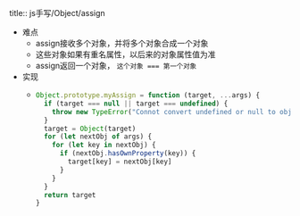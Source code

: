 title:: js手写/Object/assign

- 难点
	- assign接收多个对象，并将多个对象合成一个对象
	- 这些对象如果有重名属性，以后来的对象属性值为准
	- assign返回一个对象， `这个对象 === 第一个对象`
- 实现
	- ```js
	  Object.prototype.myAssign = function (target, ...args) {
	    if (target === null || target === undefined) {
	      throw new TypeError("Connot convert undefined or null to object")
	    }
	    target = Object(target)
	    for (let nextObj of args) {
	      for (let key in nextObj) {
	        if (nextObj.hasOwnProperty(key)) {
	          target[key] = nextObj[key]
	        }
	      }
	    }
	    return target
	  }
	  ```